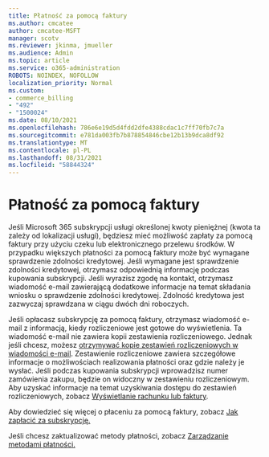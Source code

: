```yaml
---
title: Płatność za pomocą faktury
ms.author: cmcatee
author: cmcatee-MSFT
manager: scotv
ms.reviewer: jkinma, jmueller
ms.audience: Admin
ms.topic: article
ms.service: o365-administration
ROBOTS: NOINDEX, NOFOLLOW
localization_priority: Normal
ms.custom:
- commerce_billing
- "492"
- "1500024"
ms.date: 08/10/2021
ms.openlocfilehash: 786e6e19d5d4fdd2dfe4388cdac1c7ff70fb7c7a
ms.sourcegitcommit: e781da003fb7b878854846cbe12b13b9dca8df92
ms.translationtype: MT
ms.contentlocale: pl-PL
ms.lasthandoff: 08/31/2021
ms.locfileid: "58844324"
---
```

# <a name="pay-by-invoice"></a>Płatność za pomocą faktury

Jeśli Microsoft 365 subskrypcji usługi określonej kwoty pieniężnej (kwota ta zależy od lokalizacji usługi), będziesz mieć możliwość zapłaty za pomocą faktury przy użyciu czeku lub elektronicznego przelewu środków. W przypadku większych płatności za pomocą faktury może być wymagane sprawdzenie zdolności kredytowej. Jeśli wymagane jest sprawdzenie zdolności kredytowej, otrzymasz odpowiednią informację podczas kupowania subskrypcji. Jeśli wyrazisz zgodę na kontakt, otrzymasz wiadomość e-mail zawierającą dodatkowe informacje na temat składania wniosku o sprawdzenie zdolności kredytowej. Zdolność kredytowa jest zazwyczaj sprawdzana w ciągu dwóch dni roboczych.

Jeśli opłacasz subskrypcję za pomocą faktury, otrzymasz wiadomość e-mail z informacją, kiedy rozliczeniowe jest gotowe do wyświetlenia. Ta wiadomość e-mail nie zawiera kopii zestawienia rozliczeniowego. Jednak jeśli chcesz, możesz [otrzymywać kopie zestawień rozliczeniowych w wiadomości e-mail](https://docs.microsoft.com/microsoft-365/commerce/billing-and-payments/view-your-bill-or-invoice.md#receive-a-copy-of-your-billing-statement-in-email). Zestawienie rozliczeniowe zawiera szczegółowe informacje o możliwościach realizowania płatności oraz gdzie należy je wysłać. Jeśli podczas kupowania subskrypcji wprowadzisz numer zamówienia zakupu, będzie on widoczny w zestawieniu rozliczeniowym. Aby uzyskać informacje na temat uzyskiwania dostępu do zestawień rozliczeniowych, zobacz [Wyświetlanie rachunku lub faktury](https://docs.microsoft.com/microsoft-365/commerce/billing-and-payments/view-your-bill-or-invoice).

Aby dowiedzieć się więcej o płaceniu za pomocą faktury, zobacz [Jak zapłacić za subskrypcję.](https://docs.microsoft.com/microsoft-365/commerce/billing-and-payments/pay-for-your-subscription)

Jeśli chcesz zaktualizować metody płatności, zobacz [Zarządzanie metodami płatności.](https://docs.microsoft.com/microsoft-365/commerce/billing-and-payments/manage-payment-methods)